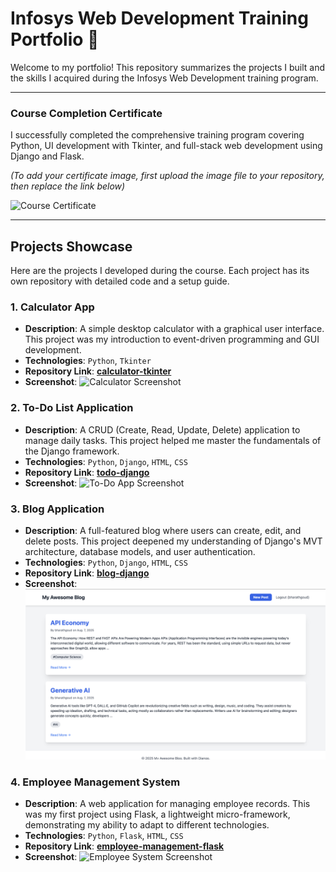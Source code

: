 # Infosys Web Development Training Portfolio 🚀

Welcome to my portfolio! This repository summarizes the projects I built and the skills I acquired during the Infosys Web Development training program.

---

### **Course Completion Certificate**

I successfully completed the comprehensive training program covering Python, UI development with Tkinter, and full-stack web development using Django and Flask.

*(To add your certificate image, first upload the image file to your repository, then replace the link below)*

![Course Certificate](link_to_your_certificate_image.jpg)

---

## **Projects Showcase**

Here are the projects I developed during the course. Each project has its own repository with detailed code and a setup guide.

### 1. **Calculator App**
* **Description**: A simple desktop calculator with a graphical user interface. This project was my introduction to event-driven programming and GUI development.
* **Technologies**: `Python`, `Tkinter`
* **Repository Link**: [**calculator-tkinter**](https://github.com/bharathkukka/InfosysTraining-WD/tree/main/Calculator-CurrencyConverter)
* **Screenshot**:
    ![Calculator Screenshot](https://github.com/bharathkukka/InfosysTraining-WD/blob/3baefc92cb5715aa79e98a1011eedb6f51bfb85a/Calculator-CurrencyConverter/Data/BC.png)

### 2. **To-Do List Application**
* **Description**: A CRUD (Create, Read, Update, Delete) application to manage daily tasks. This project helped me master the fundamentals of the Django framework.
* **Technologies**: `Python`, `Django`, `HTML`, `CSS`
* **Repository Link**: [**todo-django**](https://github.com/your-username/your-todo-repo)
* **Screenshot**:
    ![To-Do App Screenshot](link_to_your_todo_screenshot.png)

### 3. **Blog Application**
* **Description**: A full-featured blog where users can create, edit, and delete posts. This project deepened my understanding of Django's MVT architecture, database models, and user authentication.
* **Technologies**: `Python`, `Django`, `HTML`, `CSS`
* **Repository Link**: [**blog-django**](https://github.com/bharathkukka/BlogApplication)
* **Screenshot**:
    ![Blog App Screenshot](https://github.com/bharathkukka/BlogApplication/blob/9f0f41f8912134423f207e41378f18dfbd94e75e/Data/Home.png)

### 4. **Employee Management System**
* **Description**: A web application for managing employee records. This was my first project using Flask, a lightweight micro-framework, demonstrating my ability to adapt to different technologies.
* **Technologies**: `Python`, `Flask`, `HTML`, `CSS`
* **Repository Link**: [**employee-management-flask**](https://github.com/bharathkukka/Employee-Management-System)
* **Screenshot**:
    ![Employee System Screenshot](https://github.com/bharathkukka/Employee-Management-System/blob/91a9d71f0305d402c307e49b6787affbb67ae43b/Data/dashboard.png)
